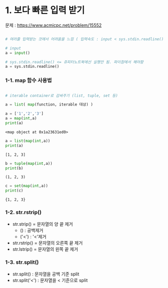 # 1. 보다 빠른 입력 받기

문제 : https://www.acmicpc.net/problem/15552

```python

# 여러줄 입력받는 것에서 어려움을 느낌 ( 입력속도 : input < sys.stdin.readline() )

# input
a = input()

# sys.stdin.readline() <= 쥬피터노트북에선 실행안 됨. 파이참에서 해야함
a = sys.stdin.readline() 

```

### 1-1. map 함수 사용법

```python

# iterable container로 감싸주기 (list, tuple, set 등)

a = list( map(function, iterable 대상) )

```


```python
a = ['1','2','3']
a = map(int,a)
print(a)
```

    <map object at 0x1a23631ed0>



```python
a = list(map(int,a))
print(a)
```

    [1, 2, 3]



```python
b = tuple(map(int,a))
print(b)
```

    (1, 2, 3)



```python
c = set(map(int,a))
print(c)
```

    {1, 2, 3}


### 1-2. str.rstrip() 

- str.strip() = 문자열의 양 끝 제거
    - () : 공백제거
    - ('<') : '<'제거
- str.rstrip() = 문자열의 오른쪽 끝 제거
- str.lstrip() = 문자열의 왼쪽 끝 제거

### 1-3. str.split()

- str.split() : 문자열을 공백 기준 split
- str.split('<') : 문자열을 < 기준으로 split


```python

```

